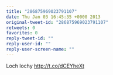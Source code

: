 ```yaml
---
title: "286875969023791107"
date: Thu Jan 03 16:45:35 +0000 2013
original-tweet-id: "286875969023791107"
retweets: 0
favorites: 0
reply-tweet-id: ""
reply-user-id: ""
reply-user-screen-name: ""
---
```

Loch lochy http://t.co/dCEYheXt
